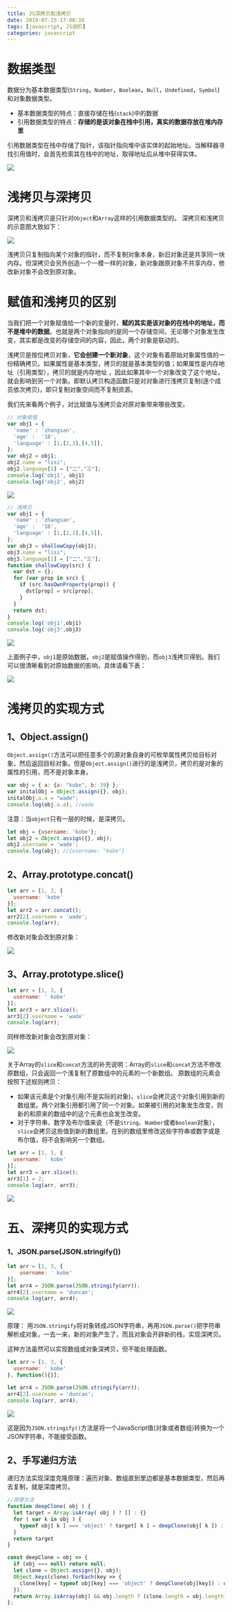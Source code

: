 ```yaml
---
title: JS深拷贝和浅拷贝
date: 2019-07-15 17:08:16
tags: [javascript, JS进阶]
categories: javascript
---
```



# 数据类型
数据分为基本数据类型(`String`，`Number`，`Boolean`，`Null`，`Undefined`，`Symbol`)和对象数据类型。
* 基本数据类型的特点：直接存储在栈(`stack`)中的数据
* 引用数据类型的特点：**存储的是该对象在栈中引用，真实的数据存放在堆内存里**

引用数据类型在栈中存储了指针，该指针指向堆中该实体的起始地址。当解释器寻找引用值时，会首先检索其在栈中的地址，取得地址后从堆中获得实体。

![](http://upload-images.jianshu.io/upload_images/3534846-b71d714f367d14c7?imageMogr2/auto-orient/strip%7CimageView2/2/w/1240)

# 浅拷贝与深拷贝
深拷贝和浅拷贝是只针对`Object`和`Array`这样的引用数据类型的。
深拷贝和浅拷贝的示意图大致如下：

![](http://upload-images.jianshu.io/upload_images/3534846-162d55fd3baeaa8f?imageMogr2/auto-orient/strip%7CimageView2/2/w/1240)

浅拷贝只复制指向某个对象的指针，而不复制对象本身，新旧对象还是共享同一块内存。但深拷贝会另外创造一个一模一样的对象，新对象跟原对象不共享内存，修改新对象不会改到原对象。
# 赋值和浅拷贝的区别
当我们把一个对象赋值给一个新的变量时，**赋的其实是该对象的在栈中的地址，而不是堆中的数据**。也就是两个对象指向的是同一个存储空间，无论哪个对象发生改变，其实都是改变的存储空间的内容，因此，两个对象是联动的。

浅拷贝是按位拷贝对象，**它会创建一个新对象**，这个对象有着原始对象属性值的一份精确拷贝。如果属性是基本类型，拷贝的就是基本类型的值；如果属性是内存地址（引用类型），拷贝的就是内存地址 ，因此如果其中一个对象改变了这个地址，就会影响到另一个对象。即默认拷贝构造函数只是对对象进行浅拷贝复制(逐个成员依次拷贝)，即只复制对象空间而不复制资源。

我们先来看两个例子，对比赋值与浅拷贝会对原对象带来哪些改变。
```js
// 对象赋值
var obj1 = {    
  'name' : 'zhangsan',    
  'age' :  '18',    
  'language' : [1,[2,3],[4,5]],
};
var obj2 = obj1;
obj2.name = "lisi";
obj2.language[1] = ["二","三"];
console.log('obj1', obj1)
console.log('obj2', obj2)
```

![](http://upload-images.jianshu.io/upload_images/3534846-a36719bccb28b4ea?imageMogr2/auto-orient/strip%7CimageView2/2/w/1240)

```js
// 浅拷贝
var obj1 = {    
  'name' : 'zhangsan',
  'age' :  '18',    
  'language' : [1,[2,3],[4,5]],
};
var obj3 = shallowCopy(obj1);
obj3.name = "lisi";
obj3.language[1] = ["二","三"]; 
function shallowCopy(src) {    
  var dst = {};  
  for (var prop in src) {        
    if (src.hasOwnProperty(prop)) {
      dst[prop] = src[prop];
    }
  }    
  return dst;
}
console.log('obj1',obj1)
console.log('obj3',obj3)
```

![](http://upload-images.jianshu.io/upload_images/3534846-3ad34a6707bd2483?imageMogr2/auto-orient/strip%7CimageView2/2/w/1240)

上面例子中，`obj1`是原始数据，`obj2`是赋值操作得到，而`obj3`浅拷贝得到。我们可以很清晰看到对原始数据的影响，具体请看下表：

![](http://upload-images.jianshu.io/upload_images/3534846-4797068d8de133aa?imageMogr2/auto-orient/strip%7CimageView2/2/w/1240)

# 浅拷贝的实现方式
## 1、Object.assign()
`Object.assign()`方法可以把任意多个的源对象自身的可枚举属性拷贝给目标对象，然后返回目标对象。但是`Object.assign()`进行的是浅拷贝，拷贝的是对象的属性的引用，而不是对象本身。
```js
var obj = { a: {a: "kobe", b: 39} };
var initalObj = Object.assign({}, obj);
initalObj.a.a = "wade";
console.log(obj.a.a); //wade
```
注意：当`object`只有一层的时候，是深拷贝。
```js
let obj = {username: 'kobe'};
let obj2 = Object.assign({}, obj);
obj2.username = 'wade';
console.log(obj); //{username: "kobe"}
```
## 2、Array.prototype.concat()
```js
let arr = [1, 3, {    
  username: 'kobe'
}];
let arr2 = arr.concat();    
arr2[2].username = 'wade';
console.log(arr);
```
修改新对象会改到原对象：

![](http://upload-images.jianshu.io/upload_images/3534846-8065f72d7ab4eec9?imageMogr2/auto-orient/strip%7CimageView2/2/w/1240)

## 3、Array.prototype.slice()
```js
let arr = [1, 3, {
  username: ' kobe'
}];
let arr3 = arr.slice();
arr3[2].username = 'wade'
console.log(arr);
```
同样修改新对象会改到原对象：

![](http://upload-images.jianshu.io/upload_images/3534846-c5930a7f1b762e6b?imageMogr2/auto-orient/strip%7CimageView2/2/w/1240)

关于Array的`slice`和`concat`方法的补充说明：Array的`slice`和`concat`方法不修改原数组，只会返回一个浅复制了原数组中的元素的一个新数组。
原数组的元素会按照下述规则拷贝：
*   如果该元素是个对象引用(不是实际的对象)，`slice`会拷贝这个对象引用到新的数组里。两个对象引用都引用了同一个对象。如果被引用的对象发生改变，则新的和原来的数组中的这个元素也会发生改变。
*   对于字符串、数字及布尔值来说（不是`String`、`Number`或者`Boolean`对象），`slice`会拷贝这些值到新的数组里。在别的数组里修改这些字符串或数字或是布尔值，将不会影响另一个数组。

```js
let arr = [1, 3, {
  username: ' kobe'
}];
let arr3 = arr.slice();
arr3[1] = 2;
console.log(arr, arr3);
```

![](http://upload-images.jianshu.io/upload_images/3534846-3163efd685bda110?imageMogr2/auto-orient/strip%7CimageView2/2/w/1240)

# 五、深拷贝的实现方式
### 1、JSON.parse(JSON.stringify())
```js
let arr = [1, 3, {
    username: ' kobe'
}];
let arr4 = JSON.parse(JSON.stringify(arr));
arr4[2].username = 'duncan'; 
console.log(arr, arr4);
```

![](http://upload-images.jianshu.io/upload_images/3534846-87acfa35bcffe5d8?imageMogr2/auto-orient/strip%7CimageView2/2/w/1240)

原理： 用`JSON.stringify`将对象转成JSON字符串，再用`JSON.parse()`把字符串解析成对象，一去一来，新的对象产生了，而且对象会开辟新的栈，实现深拷贝。

这种方法虽然可以实现数组或对象深拷贝，但不能处理函数。
```js
let arr = [1, 3, {
  username: ' kobe'
}, function(){}];

let arr4 = JSON.parse(JSON.stringify(arr));
arr4[2].username = 'duncan'; 
console.log(arr, arr4);
```

![](http://upload-images.jianshu.io/upload_images/3534846-c808f47a5e63a2fa?imageMogr2/auto-orient/strip%7CimageView2/2/w/1240)

这是因为`JSON.stringify()`方法是将一个JavaScript值(对象或者数组)转换为一个JSON字符串，不能接受函数。
## 2、手写递归方法
递归方法实现深度克隆原理：遍历对象、数组直到里边都是基本数据类型，然后再去复制，就是深度拷贝。
```js
//简便方法
function deepClone( obj ) {
  let target = Array.isArray( obj ) ? [] : {}
  for ( var k in obj ) {
    typeof obj[ k ] === 'object' ? target[ k ] = deepClone(obj[ k ]) : target[ k ] = obj[ k ]
  }
  return target
}
```
```js
const deepClone = obj => {
  if (obj === null) return null;
  let clone = Object.assign({}, obj);
  Object.keys(clone).forEach(key => {
    clone[key] = typeof obj[key] === 'object' ? deepClone(obj[key]) : obj[key]
  });
  return Array.isArray(obj) && obj.length ? (clone.length = obj.length) && Array.from(clone) : Array.isArray(obj) ? Array.from(obj) : clone;
};
```
